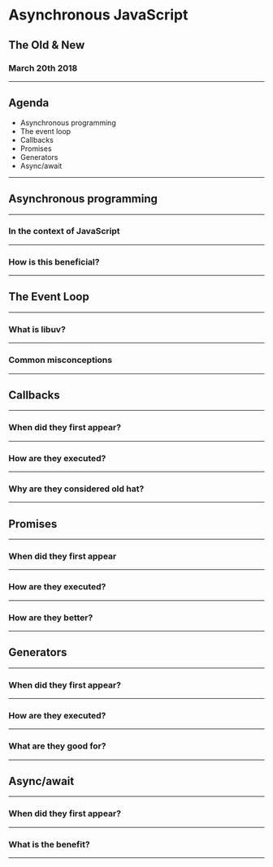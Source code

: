 # Asynchronous JavaScript

## The Old & New

### March 20th 2018

---

## Agenda

* Asynchronous programming
* The event loop
* Callbacks
* Promises
* Generators
* Async/await

---

## Asynchronous programming

---

### In the context of JavaScript

---

### How is this beneficial?

---

## The Event Loop

---

### What is libuv?

---

### Common misconceptions

---

## Callbacks

---

### When did they first appear?

---

### How are they executed?

---

### Why are they considered old hat?

---

## Promises

---

### When did they first appear

---

### How are they executed?

---

### How are they better?

---

## Generators

---

### When did they first appear?

---

### How are they executed?

---

### What are they good for?

---

## Async/await

---

### When did they first appear?

---

### What is the benefit?

---